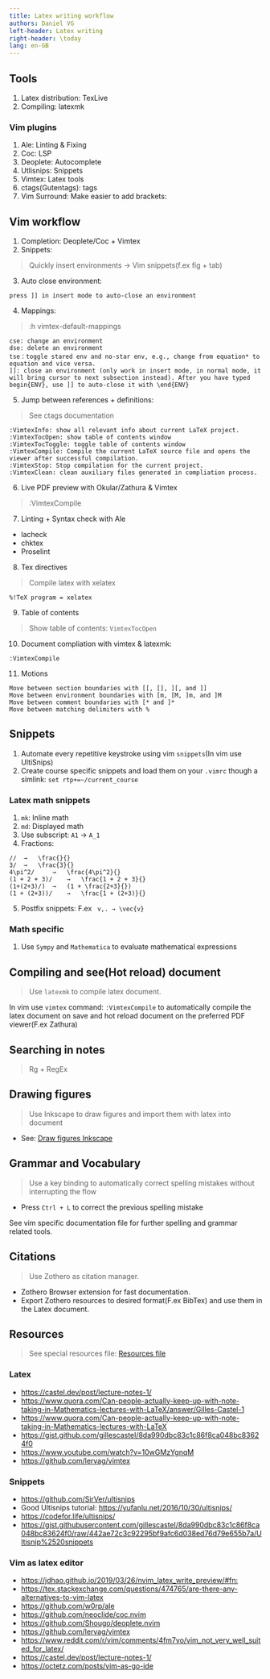 ```yaml
---
title: Latex writing workflow
authors: Daniel VG
left-header: Latex writing
right-header: \today
lang: en-GB
---
```


## Tools

1. Latex distribution: TexLive
2. Compiling: latexmk

### Vim plugins

1. Ale: Linting & Fixing
2. Coc: LSP
3. Deoplete: Autocomplete
4. Utlisnips: Snippets
5. Vimtex: Latex tools
6. ctags(Gutentags): tags
7. Vim Surround: Make easier to add brackets:

## Vim workflow

1. Completion: Deoplete/Coc + Vimtex
2. Snippets:

> Quickly insert environments -> Vim snippets(f.ex fig + tab)

3. Auto close environment:

`press ]] in insert mode to auto-close an environment`

4. Mappings:

> :h vimtex-default-mappings

```
cse: change an environment
dse: delete an environment
tse：toggle stared env and no-star env, e.g., change from equation* to equation and vice versa.
]]: close an environment (only work in insert mode, in normal mode, it will bring cursor to next subsection instead). After you have typed begin{ENV}, use ]] to auto-close it with \end{ENV}
```

5. Jump between references + definitions:

> See ctags documentation

```
:VimtexInfo: show all relevant info about current LaTeX project.
:VimtexTocOpen: show table of contents window
:VimtexTocToggle: toggle table of contents window
:VimtexCompile: Compile the current LaTeX source file and opens the viewer after successful compilation.
:VimtexStop: Stop compilation for the current project.
:VimtexClean: clean auxiliary files generated in compliation process.
```

6. Live PDF preview with Okular/Zathura & Vimtex

> :VimtexCompile

7. Linting + Syntax check with Ale

* lacheck
* chktex
* Proselint

8. Tex directives

> Compile latex with xelatex

`%!TeX program = xelatex`

9. Table of contents

> Show table of contents: `VimtexTocOpen`

10. Document compliation with vimtex & latexmk:

`:VimtexCompile`

11. Motions

```
Move between section boundaries with [[, [], ][, and ]]
Move between environment boundaries with [m, [M, ]m, and ]M
Move between comment boundaries with [* and ]*
Move between matching delimiters with %
```

## Snippets

1. Automate every repetitive keystroke using vim `snippets`(In vim use UltiSnips)
2. Create course specific snippets and load them on your `.vimrc` though a simlink: `set rtp+=~/current_course`

### Latex math snippets

1. `mk`: Inline math
2. `md`: Displayed math
3. Use subscript: `A1` -> `A_1`
4. Fractions:

```
// 	→ 	\frac{}{}
3/ 	→ 	\frac{3}{}
4\pi^2/ 	→ 	\frac{4\pi^2}{}
(1 + 2 + 3)/ 	→ 	\frac{1 + 2 + 3}{}
(1+(2+3)/) 	→ 	(1 + \frac{2+3}{})
(1 + (2+3))/ 	→ 	\frac{1 + (2+3)}{}
```

5. Postfix snippets: F.ex ` v,. → \vec{v}`

### Math specific

1. Use `Sympy` and `Mathematica` to evaluate mathematical expressions

## Compiling and see(Hot reload) document

> Use `latexmk` to compile latex document.

In vim use `vimtex` command: `:VimtexCompile` to automatically compile the latex document on save and hot reload document on the preferred PDF viewer(F.ex Zathura)

## Searching in notes

> Rg + RegEx

## Drawing figures

> Use Inkscape to draw figures and import them with latex into document

* See: [Draw figures Inkscape](https://castel.dev/post/lecture-notes-2/)

## Grammar and Vocabulary

> Use a key binding to automatically correct spelling mistakes without interrupting the flow

* Press `Ctrl + L` to correct the previous spelling mistake

See vim specific documentation file for further spelling and grammar related tools.

## Citations

> Use Zothero as citation manager.

* Zothero Browser extension for fast documentation.
* Export Zothero resources to desired format(F.ex BibTex) and use them in the Latex document.

## Resources

> See special resources file: [Resources file](./resources.md)

### Latex

* <https://castel.dev/post/lecture-notes-1/>
* <https://www.quora.com/Can-people-actually-keep-up-with-note-taking-in-Mathematics-lectures-with-LaTeX/answer/Gilles-Castel-1>
* <https://www.quora.com/Can-people-actually-keep-up-with-note-taking-in-Mathematics-lectures-with-LaTeX>
* <https://gist.github.com/gillescastel/8da990dbc83c1c86f8ca048bc83624f0>
* <https://www.youtube.com/watch?v=10wGMzYgnqM>
* <https://github.com/lervag/vimtex>

### Snippets

* <https://github.com/SirVer/ultisnips>
* Good Ultisnips tutorial: <https://yufanlu.net/2016/10/30/ultisnips/>
* <https://codefor.life/ultisnips/>
* <https://gist.githubusercontent.com/gillescastel/8da990dbc83c1c86f8ca048bc83624f0/raw/442ae72c3c92295bf9afc6d038ed76d79e655b7a/Ultisnip%2520snippets>

### Vim as latex editor

* <https://jdhao.github.io/2019/03/26/nvim_latex_write_preview/#fn:>
* <https://tex.stackexchange.com/questions/474765/are-there-any-alternatives-to-vim-latex>
* <https://github.com/w0rp/ale>
* <https://github.com/neoclide/coc.nvim>
* <https://github.com/Shougo/deoplete.nvim>
* <https://github.com/lervag/vimtex>
* <https://www.reddit.com/r/vim/comments/4fm7vo/vim_not_very_well_suited_for_latex/>
* <https://castel.dev/post/lecture-notes-1/>
* <https://octetz.com/posts/vim-as-go-ide>
